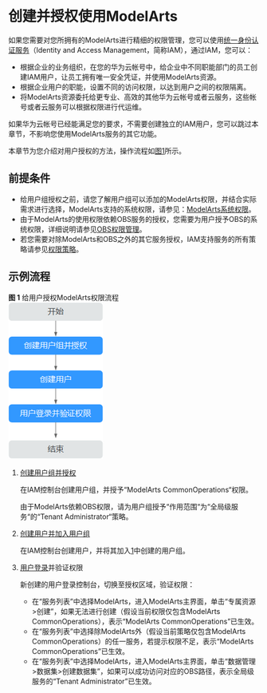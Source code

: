 # 创建并授权使用ModelArts<a name="modelarts_23_0079"></a>

如果您需要对您所拥有的ModelArts进行精细的权限管理，您可以使用[统一身份认证服务](https://support.huaweicloud.com/usermanual-iam/iam_01_0001.html)（Identity and Access Management，简称IAM），通过IAM，您可以：

-   根据企业的业务组织，在您的华为云帐号中，给企业中不同职能部门的员工创建IAM用户，让员工拥有唯一安全凭证，并使用ModelArts资源。
-   根据企业用户的职能，设置不同的访问权限，以达到用户之间的权限隔离。
-   将ModelArts资源委托给更专业、高效的其他华为云帐号或者云服务，这些帐号或者云服务可以根据权限进行代运维。

如果华为云帐号已经能满足您的要求，不需要创建独立的IAM用户，您可以跳过本章节，不影响您使用ModelArts服务的其它功能。

本章节为您介绍对用户授权的方法，操作流程如[图1](#fig144521252173120)所示。

## 前提条件<a name="zh-cn_topic_0170733707_section17110143884619"></a>

-   给用户组授权之前，请您了解用户组可以添加的ModelArts权限，并结合实际需求进行选择，ModelArts支持的系统权限，请参见：[ModelArts系统权限](https://support.huaweicloud.com/productdesc-modelarts/modelarts_01_0017.html)。
-   由于ModelArts的使用权限依赖OBS服务的授权，您需要为用户授予OBS的系统权限，详细说明请参见[OBS权限管理](https://support.huaweicloud.com/productdesc-obs/obs_03_0045.html)。
-   若您需要对除ModelArts和OBS之外的其它服务授权，IAM支持服务的所有策略请参见[权限策略](https://support.huaweicloud.com/usermanual-permissions/iam_01_0001.html)。

## 示例流程<a name="section828452611426"></a>

**图 1**  给用户授权ModelArts权限流程<a name="fig144521252173120"></a>  
![](figures/给用户授权ModelArts权限流程.png "给用户授权ModelArts权限流程")

1.  <a name="li745043065117"></a>[创建用户组并授权](https://support.huaweicloud.com/usermanual-iam/iam_03_0001.html)

    在IAM控制台创建用户组，并授予“ModelArts CommonOperations“权限。

    由于ModelArts依赖OBS权限，请为用户组授予“作用范围“为“全局级服务“的“Tenant Administrator“策略。

2.  [创建用户并加入用户组](https://support.huaweicloud.com/usermanual-iam/iam_02_0001.html)

    在IAM控制台创建用户，并将其加入[1](#li745043065117)中创建的用户组。

3.  [用户登录](https://support.huaweicloud.com/usermanual-iam/iam_01_0552.html)并验证权限

    新创建的用户登录控制台，切换至授权区域，验证权限：

    -   在“服务列表”中选择ModelArts，进入ModelArts主界面，单击“专属资源\>创建”，如果无法进行创建（假设当前权限仅包含ModelArts CommonOperations），表示“ModelArts CommonOperations”已生效。
    -   在“服务列表”中选择除ModelArts外（假设当前策略仅包含ModelArts CommonOperations）的任一服务，若提示权限不足，表示“ModelArts CommonOperations”已生效。
    -   在“服务列表”中选择ModelArts，进入ModelArts主界面，单击“数据管理\>数据集\>创建数据集”，如果可以成功访问对应的OBS路径，表示全局级服务的“Tenant Administrator”已生效。


